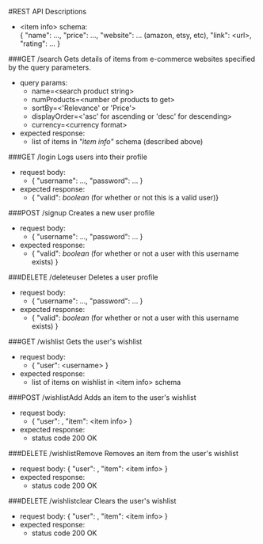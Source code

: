 #REST API Descriptions

- &lt;item info> schema:  
{ "name": ..., "price": ..., "website": ... (amazon, etsy, etc), "link": &lt;url>, "rating": ... } 

###GET /search
Gets details of items from e-commerce websites specified by the query parameters.
 - query params: 
    - name=&lt;search product string>
    - numProducts=&lt;number of products to get>
    - sortBy=<'Relevance' or 'Price'>
    - displayOrder=<'asc' for ascending or 'desc' for descending>
    - currency=&lt;currency format>
 - expected response: 
   - list of items in _"item info"_ schema (described above)

###GET /login
Logs users into their profile 
 - request body: 
   - { "username": ..., "password": ... }
 - expected response: 
   - { "valid": _boolean_ (for whether or not this is a valid user)}

###POST /signup
Creates a new user profile
 - request body: 
   - { "username": ..., "password": ... }
 - expected response: 
   - { "valid": _boolean_ (for whether or not a user with this username exists) }

###DELETE /deleteuser
Deletes a user profile
 - request body: 
   - { "username": ..., "password": ... }
 - expected response: 
   - { "valid": _boolean_ (for whether or not a user with this username exists) }

###GET /wishlist
Gets the user's wishlist
 - request body: 
   - { "user": &lt;username> }
 - expected response: 
   - list of items on wishlist in &lt;item info> schema

###POST /wishlistAdd
Adds an item to the user's wishlist
 - request body: 
   - { "user": <username>, "item": &lt;item info> }
 - expected response:
   - status code 200 OK

###DELETE /wishlistRemove
Removes an item from the user's wishlist
 - request body: { "user": <username>, "item": &lt;item info> }
 - expected response:
   - status code 200 OK
   
###DELETE /wishlistclear
Clears the user's wishlist
 - request body: { "user": <username>, "item": &lt;item info> }
 - expected response:
   - status code 200 OK